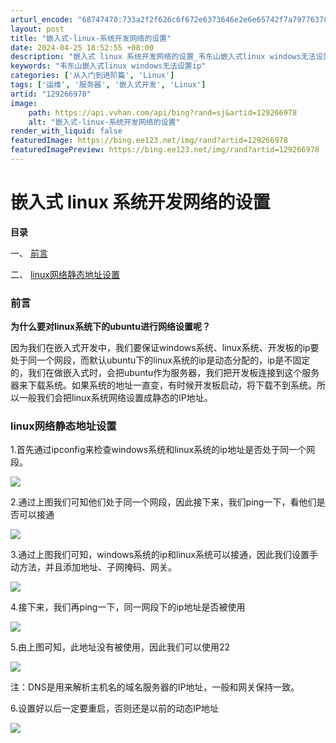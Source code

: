 ```yaml
---
arturl_encode: "68747470:733a2f2f626c6f672e6373646e2e6e65742f7a797763787a2f:61727469636c652f64657461696c732f313239323636393738"
layout: post
title: "嵌入式-linux-系统开发网络的设置"
date: 2024-04-25 18:52:55 +08:00
description: "嵌入式 linux 系统开发网络的设置_韦东山嵌入式linux windows无法设置ip"
keywords: "韦东山嵌入式linux windows无法设置ip"
categories: ['从入门到进阶篇', 'Linux']
tags: ['运维', '服务器', '嵌入式开发', 'Linux']
artid: "129266978"
image:
    path: https://api.vvhan.com/api/bing?rand=sj&artid=129266978
    alt: "嵌入式-linux-系统开发网络的设置"
render_with_liquid: false
featuredImage: https://bing.ee123.net/img/rand?artid=129266978
featuredImagePreview: https://bing.ee123.net/img/rand?artid=129266978
---
```


# 嵌入式 linux 系统开发网络的设置

**目录**

一、
[前言](#%E5%89%8D%E8%A8%80)

二、
[linux网络静态地址设置](#linux%E7%BD%91%E7%BB%9C%E9%9D%99%E6%80%81%E5%9C%B0%E5%9D%80%E8%AE%BE%E7%BD%AE)

### 前言

**为什么要对linux系统下的ubuntu进行网络设置呢？**

因为我们在嵌入式开发中，我们要保证windows系统、linux系统、开发板的ip要处于同一个网段，而默认ubuntu下的linux系统的ip是动态分配的，ip是不固定的，我们在做嵌入式时，会把ubuntu作为服务器，我们把开发板连接到这个服务器来下载系统。如果系统的地址一直变，有时候开发板启动，将下载不到系统。所以一般我们会把linux系统网络设置成静态的IP地址。

### linux网络静态地址设置

1.首先通过ipconfig来检查windows系统和linux系统的ip地址是否处于同一个网段。

![](https://i-blog.csdnimg.cn/blog_migrate/f2e56b714768e6e3d3ae724b9f768e66.png)

2.通过上图我们可知他们处于同一个网段，因此接下来，我们ping一下，看他们是否可以接通

![](https://i-blog.csdnimg.cn/blog_migrate/a23154a4bb291d12d0ed0d8e5168c261.png)

3.通过上图我们可知，windows系统的ip和linux系统可以接通，因此我们设置手动方法，并且添加地址、子网掩码、网关。

![](https://i-blog.csdnimg.cn/blog_migrate/61ba5bedef1e44a619db4b38d773fa9f.png)

4.接下来，我们再ping一下，同一网段下的ip地址是否被使用

![](https://i-blog.csdnimg.cn/blog_migrate/edb15c0b3cc3ec12d3263af0d656812e.png)

5.由上图可知，此地址没有被使用，因此我们可以使用22

![](https://i-blog.csdnimg.cn/blog_migrate/4a4641ee4357ccc5e44a3eef430bc562.png)

注：DNS是用来解析主机名的域名服务器的IP地址，一般和网关保持一致。

6.设置好以后一定要重启，否则还是以前的动态IP地址

![](https://i-blog.csdnimg.cn/blog_migrate/1f3516d61f70fcbbbd501dc145247c08.png)